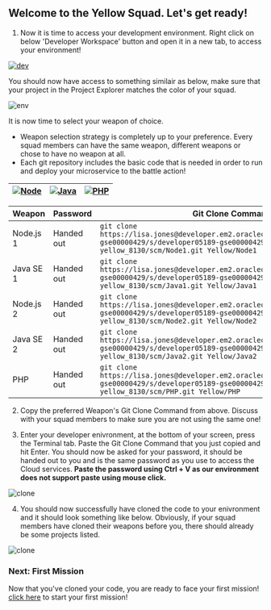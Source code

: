 ## Welcome to the Yellow Squad. Let's get ready! ##

1. Now it is time to access your development environment. Right click on below 'Developer Workspace' button and open it in a new tab, to access your environment! 

[![dev](codenvy-contribute.svg)](http://140.86.13.62/dashboard/#/ide/che/Yellow)

You should now have access to something similair as below, make sure that your project in the Project Explorer matches the color of your squad.

![env](../images/che_welcome.PNG)

It is now time to select your weapon of choice.

+ Weapon selection strategy is completely up to your preference. Every squad members can have the same weapon, different weapons or chose to have no weapon at all.
+ Each git repository includes the basic code that is needed in order to run and deploy your microservice to the battle action!

| [![Node](nodejs.png)](Yellow.md) | [![Java](javase.png)](Yellow.md) | [![PHP](php.png)](Yellow.md) |
|:---:|:---:|:---:|

| Weapon        | Password     | Git Clone Command  |
| ------------- |-------------| -----|
| Node.js 1      | Handed out | ``` git clone https://lisa.jones@developer.em2.oraclecloud.com/developer05189-gse00000429/s/developer05189-gse00000429_dev-star-yellow_8130/scm/Node1.git Yellow/Node1 ``` |
| Java SE 1     | Handed out      |   ``` git clone https://lisa.jones@developer.em2.oraclecloud.com/developer05189-gse00000429/s/developer05189-gse00000429_dev-star-yellow_8130/scm/Java1.git Yellow/Java1 ``` |
| Node.js 2    | Handed out | ``` git clone https://lisa.jones@developer.em2.oraclecloud.com/developer05189-gse00000429/s/developer05189-gse00000429_dev-star-yellow_8130/scm/Node2.git Yellow/Node2 ``` |
| Java SE 2    | Handed out      |   ``` git clone https://lisa.jones@developer.em2.oraclecloud.com/developer05189-gse00000429/s/developer05189-gse00000429_dev-star-yellow_8130/scm/Java2.git Yellow/Java2 ``` |
| PHP | Handed out      |  ``` git clone https://lisa.jones@developer.em2.oraclecloud.com/developer05189-gse00000429/s/developer05189-gse00000429_dev-star-yellow_8130/scm/PHP.git Yellow/PHP ``` |

2. Copy the preferred Weapon's Git Clone Command from above. Discuss with your squad members to make sure you are not using the same one! 

3. Enter your developer enivronment, at the bottom of your screen, press the Terminal tab. Paste the Git Clone Command that you just copied and hit Enter. You should now be asked for your password, it should be handed out to you and is the same password as you use to access the Cloud services. **Paste the password using Ctrl + V as our environment does not support paste using mouse click.**

![clone](../images/che_clone.PNG)

4. You should now successfully have cloned the code to your enivronment and it should look something like below. Obviously, if your squad members have cloned their weapons before you, there should already be some projects listed.

![clone](../images/che_project.PNG)

### Next: First Mission ###				
Now that you've cloned your code, you are ready to face your first mission! [click here](../missions/deploy.md) to start your first mission!
